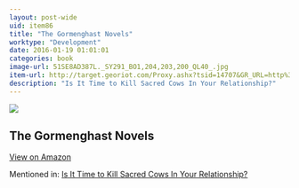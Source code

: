 ```yaml
---
layout: post-wide
uid: item86
title: "The Gormenghast Novels"
worktype: "Development"
date: 2016-01-19 01:01:01
categories: book
image-url: 51SE8AD387L._SY291_BO1,204,203,200_QL40_.jpg
item-url: http://target.georiot.com/Proxy.ashx?tsid=14707&GR_URL=http%3A%2F%2Fwww.amazon.com%2FGormenghast-Novels-Titus-Groan-Alone%2Fdp%2F0879516283%2F
description: "Is It Time to Kill Sacred Cows In Your Relationship?"
---
```

<a href="http://target.georiot.com/Proxy.ashx?tsid=14707&GR_URL=http%3A%2F%2Fwww.amazon.com%2FGormenghast-Novels-Titus-Groan-Alone%2Fdp%2F0879516283%2F" target="blank"><img src="../../../../img/thumbs/51SE8AD387L._SY291_BO1,204,203,200_QL40_.jpg" class="prod-img"></a>
<h2>The Gormenghast Novels</h2>
<p><a class="btn btn-primary" href="http://target.georiot.com/Proxy.ashx?tsid=14707&GR_URL=http%3A%2F%2Fwww.amazon.com%2FGormenghast-Novels-Titus-Groan-Alone%2Fdp%2F0879516283%2F" target="blank">View on Amazon</a><p>
<p>Mentioned in: <a href="http://fourhourworkweek.com/2015/05/20/google-x/" target="blank">Is It Time to Kill Sacred Cows In Your Relationship?</a></p>
